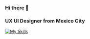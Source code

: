 ### Hi there 👋
<h3>UX UI Designer from Mexico City</h3>

[![My Skills](https://skillicons.dev/icons?i=html,css,figma,sass,styledcomponents,tailwind,vscode,github,ps,ai,git,notion,gitlab,js,react,nextjs&perline=4)](https://skillicons.dev)


<!--
**MitziYolotzin/MitziYolotzin** is a ✨ _special_ ✨ repository because its `README.md` (this file) appears on your GitHub profile.

Here are some ideas to get you started:

- 🔭 I’m currently working on ...
- 🌱 I’m currently learning ...
- 👯 I’m looking to collaborate on ...
- 🤔 I’m looking for help with ...
- 💬 Ask me about ...
- 📫 How to reach me: ...
- 😄 Pronouns: ...
- ⚡ Fun fact: ...
-->
